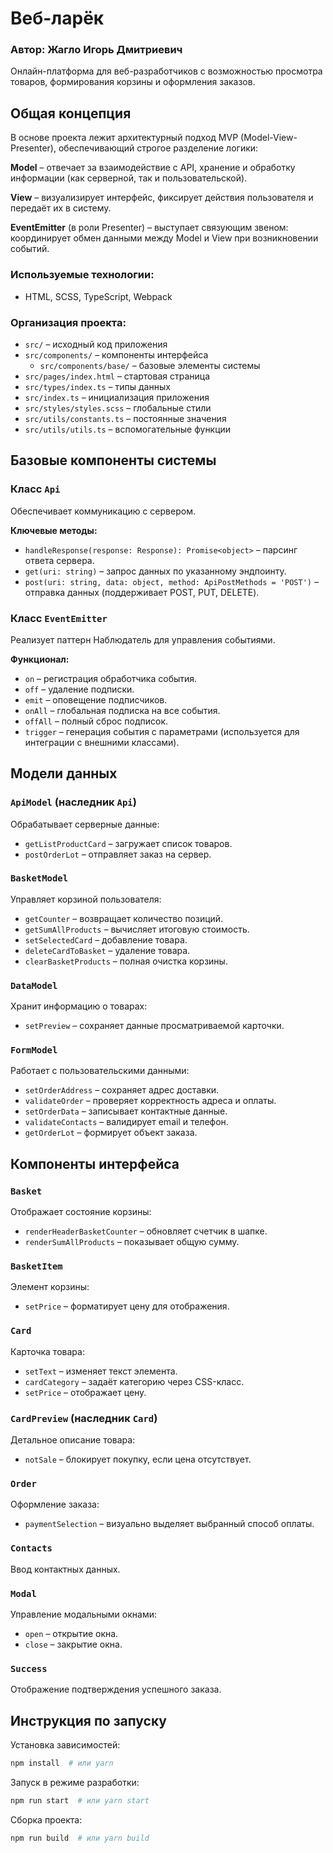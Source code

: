 # Веб-ларёк
### Автор: Жагло Игорь Дмитриевич

Онлайн-платформа для веб-разработчиков с возможностью просмотра товаров, формирования корзины и оформления заказов.
## Общая концепция
В основе проекта лежит архитектурный подход MVP (Model-View-Presenter), обеспечивающий строгое разделение логики:

**Model** – отвечает за взаимодействие с API, хранение и обработку информации (как серверной, так и пользовательской).

**View** – визуализирует интерфейс, фиксирует действия пользователя и передаёт их в систему.

**EventEmitter** (в роли Presenter) – выступает связующим звеном: координирует обмен данными между Model и View при возникновении событий.

### Используемые технологии:
- HTML, SCSS, TypeScript, Webpack

### Организация проекта:
- `src/` – исходный код приложения
- `src/components/` – компоненты интерфейса
    - `src/components/base/` – базовые элементы системы
- `src/pages/index.html` – стартовая страница
- `src/types/index.ts` – типы данных
- `src/index.ts` – инициализация приложения
- `src/styles/styles.scss` – глобальные стили
- `src/utils/constants.ts` – постоянные значения
- `src/utils/utils.ts` – вспомогательные функции

## Базовые компоненты системы

### Класс `Api`
Обеспечивает коммуникацию с сервером.

**Ключевые методы:**
- `handleResponse(response: Response): Promise<object>` – парсинг ответа сервера.
- `get(uri: string)` – запрос данных по указанному эндпоинту.
- `post(uri: string, data: object, method: ApiPostMethods = 'POST')` – отправка данных (поддерживает POST, PUT, DELETE).

### Класс `EventEmitter`
Реализует паттерн Наблюдатель для управления событиями.

**Функционал:**
- `on` – регистрация обработчика события.
- `off` – удаление подписки.
- `emit` – оповещение подписчиков.
- `onAll` – глобальная подписка на все события.
- `offAll` – полный сброс подписок.
- `trigger` – генерация события с параметрами (используется для интеграции с внешними классами).

## Модели данных

### `ApiModel` (наследник `Api`)
Обрабатывает серверные данные:
- `getListProductCard` – загружает список товаров.
- `postOrderLot` – отправляет заказ на сервер.

### `BasketModel`
Управляет корзиной пользователя:
- `getCounter` – возвращает количество позиций.
- `getSumAllProducts` – вычисляет итоговую стоимость.
- `setSelectedСard` – добавление товара.
- `deleteCardToBasket` – удаление товара.
- `clearBasketProducts` – полная очистка корзины.

### `DataModel`
Хранит информацию о товарах:
- `setPreview` – сохраняет данные просматриваемой карточки.

### `FormModel`
Работает с пользовательскими данными:
- `setOrderAddress` – сохраняет адрес доставки.
- `validateOrder` – проверяет корректность адреса и оплаты.
- `setOrderData` – записывает контактные данные.
- `validateContacts` – валидирует email и телефон.
- `getOrderLot` – формирует объект заказа.

## Компоненты интерфейса

### `Basket`
Отображает состояние корзины:
- `renderHeaderBasketCounter` – обновляет счетчик в шапке.
- `renderSumAllProducts` – показывает общую сумму.

### `BasketItem`
Элемент корзины:
- `setPrice` – форматирует цену для отображения.

### `Card`
Карточка товара:
- `setText` – изменяет текст элемента.
- `cardCategory` – задаёт категорию через CSS-класс.
- `setPrice` – отображает цену.

### `CardPreview` (наследник `Card`)
Детальное описание товара:
- `notSale` – блокирует покупку, если цена отсутствует.

### `Order`
Оформление заказа:
- `paymentSelection` – визуально выделяет выбранный способ оплаты.

### `Contacts`
Ввод контактных данных.

### `Modal`
Управление модальными окнами:
- `open` – открытие окна.
- `close` – закрытие окна.

### `Success`
Отображение подтверждения успешного заказа.

## Инструкция по запуску

Установка зависимостей:
```bash
npm install  # или yarn
```

Запуск в режиме разработки:
```bash
npm run start  # или yarn start
```

Сборка проекта:
```bash
npm run build  # или yarn build
```